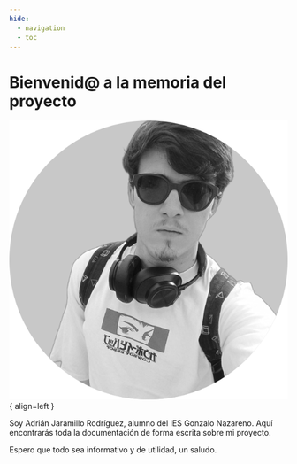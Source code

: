 ```yaml
---
hide:
  - navigation
  - toc
---
```


# Bienvenid@ a la memoria del proyecto

![profilepic](images/profile-pic.png){ align=left }

Soy Adrián Jaramillo Rodríguez, alumno del IES Gonzalo Nazareno. Aquí encontrarás toda la documentación de forma escrita sobre mi proyecto.

Espero que todo sea informativo y de utilidad, un saludo.
